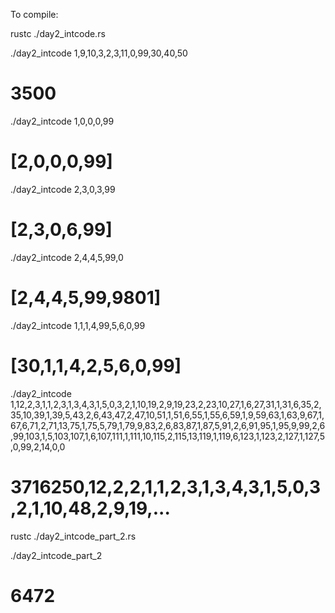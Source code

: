 To compile:

rustc ./day2_intcode.rs

./day2_intcode 1,9,10,3,2,3,11,0,99,30,40,50
# 3500

./day2_intcode 1,0,0,0,99
# [2,0,0,0,99]

./day2_intcode 2,3,0,3,99
# [2,3,0,6,99]

./day2_intcode 2,4,4,5,99,0
# [2,4,4,5,99,9801]

./day2_intcode 1,1,1,4,99,5,6,0,99
# [30,1,1,4,2,5,6,0,99]

./day2_intcode 1,12,2,3,1,1,2,3,1,3,4,3,1,5,0,3,2,1,10,19,2,9,19,23,2,23,10,27,1,6,27,31,1,31,6,35,2,35,10,39,1,39,5,43,2,6,43,47,2,47,10,51,1,51,6,55,1,55,6,59,1,9,59,63,1,63,9,67,1,67,6,71,2,71,13,75,1,75,5,79,1,79,9,83,2,6,83,87,1,87,5,91,2,6,91,95,1,95,9,99,2,6,99,103,1,5,103,107,1,6,107,111,1,111,10,115,2,115,13,119,1,119,6,123,1,123,2,127,1,127,5,0,99,2,14,0,0
# 3716250,12,2,2,1,1,2,3,1,3,4,3,1,5,0,3,2,1,10,48,2,9,19,...

rustc ./day2_intcode_part_2.rs

./day2_intcode_part_2
# 6472

